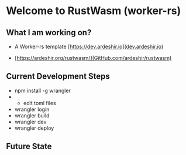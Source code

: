 # Welcome to RustWasm (worker-rs)

## What I am working on?
- A Worker-rs template [https://dev.ardeshir.io](dev.ardeshir.io)

- [https://ardeshir.org/rustwasm/](GitHub.com/ardeshir/rustwasm)
## Current Development Steps

- npm install -g wrangler
- - edit toml files 
- wrangler login
- wrangler build
- wrangler dev
- wrangler deploy


## Future State